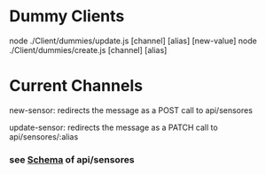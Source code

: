 # Dummy Clients

node ./Client/dummies/update.js [channel] [alias] [new-value]
node ./Client/dummies/create.js [channel] [alias]

# Current Channels

new-sensor: redirects the message as a POST call to api/sensores

update-sensor: redirects the message as a PATCH call to api/sensores/:alias

### see [Schema](../server/src/models/sensor) of api/sensores
